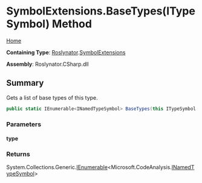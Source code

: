 # SymbolExtensions\.BaseTypes\(ITypeSymbol\) Method

[Home](../../../README.md)

**Containing Type**: [Roslynator](../../README.md)\.[SymbolExtensions](../README.md)

**Assembly**: Roslynator\.CSharp\.dll

## Summary

Gets a list of base types of this type\.

```csharp
public static IEnumerable<INamedTypeSymbol> BaseTypes(this ITypeSymbol type)
```

### Parameters

#### type

### Returns

System\.Collections\.Generic\.[IEnumerable](https://docs.microsoft.com/en-us/dotnet/api/system.collections.generic.ienumerable-1)\<Microsoft\.CodeAnalysis\.[INamedTypeSymbol](https://docs.microsoft.com/en-us/dotnet/api/microsoft.codeanalysis.inamedtypesymbol)>


